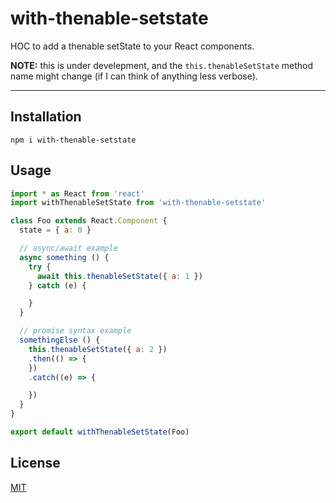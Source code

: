 # with-thenable-setstate

HOC to add a thenable setState to your React components.

**NOTE:** this is under develepment, and the `this.thenableSetState` method name
might change (if I can think of anything less verbose).

--------

## Installation

`npm i with-thenable-setstate`

## Usage

```javascript
import * as React from 'react'
import withThenableSetState from 'with-thenable-setstate'

class Foo extends React.Component {
  state = { a: 0 }

  // async/await example
  async something () {
    try {
      await this.thenableSetState({ a: 1 })
    } catch (e) {

    }
  }

  // promise syntax example
  somethingElse () {
    this.thenableSetState({ a: 2 })
    .then(() => {
    })
    .catch((e) => {

    })
  }
}

export default withThenableSetState(Foo)
```

## License

[MIT](./LICENSE.md)

